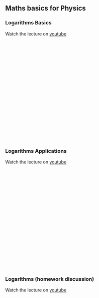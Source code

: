 ## Maths basics for Physics

### Logarithms Basics
Watch the lecture on [youtube](https://youtu.be/XsD3HuFkXvo)


<div class="full-width-youtube-video">
  <iframe
    width="560"
    height="315"
    :src="`https://www.youtube.com/embed/XsD3HuFkXvo?enablejsapi=1`"
    title="YouTube video player"
    frameborder="0"
    allow="accelerometer; autoplay; clipboard-write; encrypted-media; gyroscope; picture-in-picture"
    allowfullscreen
  ></iframe>
</div>

### Logarithms Applications
Watch the lecture on [youtube](https://youtu.be/dnUeYfPzCsE)


<div class="full-width-youtube-video">
  <iframe
    width="560"
    height="315"
    :src="`https://www.youtube.com/embed/dnUeYfPzCsE?enablejsapi=1`"
    title="YouTube video player"
    frameborder="0"
    allow="accelerometer; autoplay; clipboard-write; encrypted-media; gyroscope; picture-in-picture"
    allowfullscreen
  ></iframe>
</div>

### Logarithms (homework discussion)
Watch the lecture on [youtube](https://youtu.be/6aESKT_Tg8o)


<div class="full-width-youtube-video">
  <iframe
    width="560"
    height="315"
    :src="`https://www.youtube.com/embed/6aESKT_Tg8o?enablejsapi=1`"
    title="YouTube video player"
    frameborder="0"
    allow="accelerometer; autoplay; clipboard-write; encrypted-media; gyroscope; picture-in-picture"
    allowfullscreen
  ></iframe>
</div>